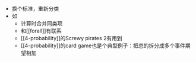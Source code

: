 - 换个标准，重新分类
- 如
  - 计算时合并同类项
  - 和[[forall]]有联系
  - [[4-probability]]的Screwy pirates 2有用到
  - [[4-probability]]的card game也是个典型例子：把总的拆分成多个事件期望相加